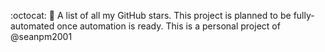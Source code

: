 :octocat: 🌟️ A list of all my GitHub stars. This project is planned to be fully-automated once automation is ready. This is a personal project of @seanpm2001
